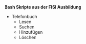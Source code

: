 **Bash Skripte aus der FISI Ausbildung**

- Telefonbuch
	- Lesen
	- Suchen
	- Hinzufügen
	- Löschen

